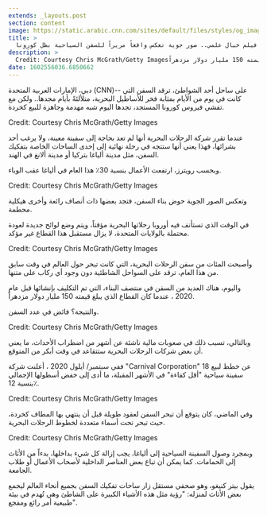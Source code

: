 ```yaml
--- 
extends: _layouts.post 
section: content 
image: https://static.arabic.cnn.com/sites/default/files/styles/og_image_v1/public/2020/10/12/images/download%20%281%29.jpeg?itok=ZfQfxDck 
title: > 
  كأنه من فيلم خيال علمي.. صور جوية تعكس واقعاً مريراً للسفن السياحية بظل كورونا 
description: > 
  Credit: Courtesy Chris McGrath/Getty Imagesوتعكس الصور الجوية حوض بناء السفن، فتجد بعضها ذات أنصاف رائعة وأخرى هيكلية محطمة.واليوم، هناك العديد من السفن في منتصف البناء، التي تم التكليف بإنشائها قبل عام 2020 ، عندما كان القطاع الذي يبلغ قيمته 150 مليار دولار مزدهراً.Credit: Courtesy Chris McGrath/Getty Imagesوبالتالي، تسبب ذلك في صعوبات مالية ناشئة عن أشهر من اضطراب الأحداث، ما يعني أن بعض شركات الرحلات البحرية ستتقاعد في وقت أبكر من المتوقع.Credit: Courtesy Chris McGrath/Getty Imagesوفي الماضي، كان يتوقع أن تبحر السفن لعقود طويلة قبل أن ينتهي بها المطاف كخردة، حيث تبحر تحت أسماء متعددة لخطوط الرحلات البحرية.Credit: Courtesy Chris McGrath/Getty Imagesوبمجرد وصول السفينة السياحية إلى ألياغا، يجب إزالة كل شيء بداخلها، بدءاً من الأثاث إلى الحمامات. 
date: 1602556036.6850662 
--- 
```

دبي، الإمارات العربية المتحدة (CNN)-- على ساحل أحد الشواطئ، ترقد السفن التي كانت في يوم من الأيام بمثابة فخر للأساطيل البحرية، متلألئةً بأيام مجدها.. ولكن مع تفشي فيروس كورونا المستجد، تجدها اليوم شبه مهدمة وجاهزة للبيع كخردة.

Credit: Courtesy Chris McGrath/Getty Images

عندما تقرر شركة الرحلات البحرية أنها لم تعد بحاجة إلى سفينة معينة، ولا يرغب أحد بشرائها، فهذا يعني أنها ستتجه في رحلة نهائية إلى إحدى الساحات الخاصة بتفكيك السفن، مثل مدينة ألياغا بتركيا أو مدينة ألانغ في الهند.

وبحسب رويترز، ارتفعت الأعمال بنسبة 30٪ هذا العام في ألياغا عقب الوباء.

Credit: Courtesy Chris McGrath/Getty Images

وتعكس الصور الجوية حوض بناء السفن، فتجد بعضها ذات أنصاف رائعة وأخرى هيكلية محطمة.

في الوقت الذي تستأنف فيه أوروبا رحلاتها البحرية مؤقتاً، ويتم وضع لوائح جديدة لعودة محتملة بالولايات المتحدة، لا يزال مستقبل هذا القطاع غير مؤكد.

Credit: Courtesy Chris McGrath/Getty Images

وأصبحت المئات من سفن الرحلات البحرية، التي كانت تبحر حول العالم في وقت سابق من هذا العام، ترقد على السواحل الشاطئية دون وجود أي ركاب على متنها.

واليوم، هناك العديد من السفن في منتصف البناء، التي تم التكليف بإنشائها قبل عام 2020 ، عندما كان القطاع الذي يبلغ قيمته 150 مليار دولار مزدهراً.

والنتيجة؟ فائض في عدد السفن.

Credit: Courtesy Chris McGrath/Getty Images

وبالتالي، تسبب ذلك في صعوبات مالية ناشئة عن أشهر من اضطراب الأحداث، ما يعني أن بعض شركات الرحلات البحرية ستتقاعد في وقت أبكر من المتوقع.

ففي سبتمبر/ أيلول 2020 ، أعلنت شركة "Carnival Corporation" عن خطط لبيع 18 سفينة سياحية "أقل كفاءة" في الأشهر المقبلة، ما أدى إلى خفض أسطولها الإجمالي بنسبة 12٪.

Credit: Courtesy Chris McGrath/Getty Images

وفي الماضي، كان يتوقع أن تبحر السفن لعقود طويلة قبل أن ينتهي بها المطاف كخردة، حيث تبحر تحت أسماء متعددة لخطوط الرحلات البحرية.

Credit: Courtesy Chris McGrath/Getty Images

وبمجرد وصول السفينة السياحية إلى ألياغا، يجب إزالة كل شيء بداخلها، بدءاً من الأثاث إلى الحمامات. كما يمكن أن تباع بعض العناصر الداخلية لأصحاب الأعمال أو طلاب الجامعة.

يقول بيتر كنيغو، وهو صحفي مستقل زار ساحات تفكيك السفن بجميع أنحاء العالم ليجمع بعض الأثاث لمنزله: "رؤية مثل هذه الأشياء الكبيرة على الشاطئ وهي تُهدم في بيئة طبيعية أمر رائع ومفجع".